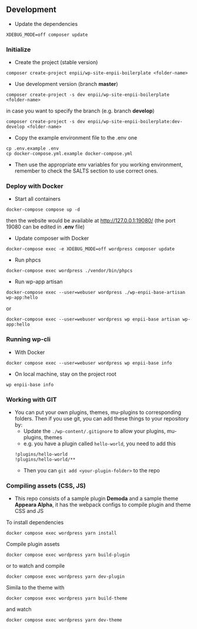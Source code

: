 
## Development
- Update the dependencies
```
XDEBUG_MODE=off composer update
```

### Initialize
- Create the project (stable version)
```
composer create-project enpii/wp-site-enpii-boilerplate <folder-name>
```
  - Use development version (branch **master**)
  ```
  composer create-project -s dev enpii/wp-site-enpii-boilerplate <folder-name>
  ```
  in case you want to specify the branch (e.g. branch **develop**)
  ```
  composer create-project -s dev enpii/wp-site-enpii-boilerplate:dev-develop <folder-name>
  ```
- Copy the example environment file to the .env one
```
cp .env.example .env
cp docker-compose.yml.example docker-compose.yml
```
- Then use the appropriate env variables for you working environment, remember to check the SALTS section to use correct ones.

### Deploy with Docker
- Start all containers
```
docker-compose compose up -d
```
then the website would be available at http://127.0.0.1:19080/
(the port 19080 can be edited in **.env** file)
- Update composer with Docker
```
docker-compose exec -e XDEBUG_MODE=off wordpress composer update
```
- Run phpcs
```
docker-compose exec wordpress ./vendor/bin/phpcs
```
- Run wp-app artisan
```
docker-compose exec --user=webuser wordpress ./wp-enpii-base-artisan wp-app:hello
```
or
```
docker-compose exec --user=webuser wordpress wp enpii-base artisan wp-app:hello
```

### Running wp-cli
- With Docker
```
docker compose exec --user=webuser wordpress wp enpii-base info
```

- On local machine, stay on the project root
```
wp enpii-base info
```

### Working with GIT
- You can put your own plugins, themes, mu-plugins to corresponding folders. Then if you use git, you can add these things to your repository by:
  - Update the `./wp-content/.gitignore` to allow your plugins, mu-plugins, themes
  - e.g. you have a plugin called `hello-world`, you need to add this
  ```
  !plugins/hello-world
  !plugins/hello-world/**
  ```
  - Then you can `git add <your-plugin-folder>` to the repo

### Compiling assets (CSS, JS)
- This repo consists of a sample plugin **Demoda** and a sample theme **Appeara Alpha**, it has the webpack configs to compile plugin and theme CSS and JS

To install dependencies
```
docker compose exec wordpress yarn install
```

Compile plugin assets
```
docker compose exec wordpress yarn build-plugin
```
or to watch and compile
```
docker compose exec wordpress yarn dev-plugin
```

Simila to the theme with
```
docker compose exec wordpress yarn build-theme
```
and watch
```
docker compose exec wordpress yarn dev-theme
```
